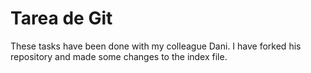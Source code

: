 # Tarea de Git

These tasks have been done with my colleague Dani. I have forked his repository and made some changes to the index file.                   
